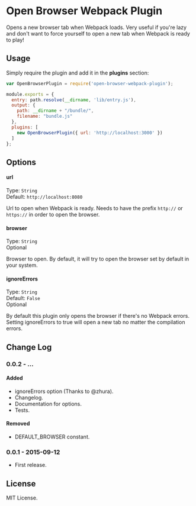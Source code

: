 # Open Browser Webpack Plugin
Opens a new browser tab when Webpack loads. Very useful if you're lazy and don't want to force yourself to open a new tab when Webpack is ready to play!

## Usage

Simply require the plugin and add it in the **plugins** section:

```javascript
var OpenBrowserPlugin = require('open-browser-webpack-plugin');

module.exports = {
  entry: path.resolve(__dirname, 'lib/entry.js'),
  output: {
    path: __dirname + "/bundle/",
    filename: "bundle.js"
  },
  plugins: [
    new OpenBrowserPlugin({ url: 'http://localhost:3000' })
  ]
};
```

## Options

#### url

Type: `String`<br>
Default: `http://localhost:8080`

Url to open when Webpack is ready. Needs to have the prefix `http://` or `https://` in order to open the browser.

#### browser

Type: `String`<br>
Optional

Browser to open. By default, it will try to open the browser set by default in your system.

#### ignoreErrors

Type: `String`<br>
Default: `False`<br>
Optional

By default this plugin only opens the browser if there's no Webpack errors. Setting ignoreErrors to true will open a new tab no matter the compilation errors.

## Change Log

### 0.0.2 - ...
#### Added
- ignoreErrors option (Thanks to @zhura).
- Changelog.
- Documentation for options.
- Tests.

#### Removed
- DEFAULT_BROWSER constant.

### 0.0.1 - 2015-09-12
- First release.

## License

MIT License.

